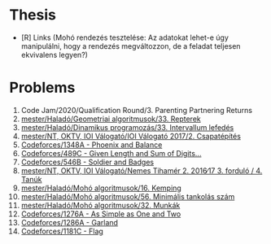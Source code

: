 # Thesis
- [R] Links (Mohó rendezés tesztelése:
Az adatokat lehet-e úgy manipulálni, hogy a rendezés megváltozzon, de a feladat teljesen ekvivalens legyen?)

# Problems
1. Code Jam/2020/Qualification Round/3. Parenting Partnering Returns
1. [mester/Haladó/Geometriai algoritmusok/33. Repterek](https://github.com/asztrikx/mester-linux/blob/master/Halad%C3%B3/Geometriai%20algoritmusok/33.%20Repterek%20***%20%20%20%20__-100/feladat.pdf)
1. [mester/Haladó/Dinamikus programozás/33. Intervallum lefedés](https://github.com/asztrikx/mester-linux/blob/master/Haladó/Dinamikus%20programozás/33.%20Intervallum%20lefedés%20***%20%20%20%20__-100/feladat.pdf)
1. [mester/NT, OKTV, IOI Válogató/IOI Válogató 2017/2. Csapatépítés](https://github.com/asztrikx/mester-linux/blob/master/NT%2C%20OKTV%2C%20IOI%20V%C3%A1logat%C3%B3/IOI%20V%C3%A1logat%C3%B3%202017/2.%20Csapat%C3%A9p%C3%ADt%C3%A9s%20%20%20%20__-100/feladat.pdf)
1. [Codeforces/1348A - Phoenix and Balance](https://codeforces.com/problemset/problem/1348/A)
1. [Codeforces/489C - Given Length and Sum of Digits...](https://codeforces.com/problemset/problem/489/C)
1. [Codeforces/546B - Soldier and Badges](https://codeforces.com/problemset/problem/546/B)
1. [mester/NT, OKTV, IOI Válogató/Nemes Tihamér 2. 2016∕17 3. forduló / 4. Tanúk](https://github.com/asztrikx/mester-linux/blob/master/NT%2C%20OKTV%2C%20IOI%20Válogató/Nemes%20Tihamér%202.%202016%20∕%2017%203.%20forduló/4.%20Tanúk/feladat.pdf)
1. [mester/Haladó/Mohó algoritmusok/16. Kemping](https://github.com/asztrikx/mester-linux/blob/master/Halad%C3%B3/Moh%C3%B3%20algoritmusok/16.%20Kemping%20**/feladat.pdf)
1. [mester/Haladó/Mohó algoritmusok/56. Minimális tankolás szám](https://github.com/asztrikx/mester-linux/blob/master/Halad%C3%B3/Moh%C3%B3%20algoritmusok/56.%20Minim%C3%A1lis%20tankol%C3%A1s%20sz%C3%A1m%20*/feladat.pdf)
1. [mester/Haladó/Mohó algoritmusok/32. Munkák](https://github.com/asztrikx/mester-linux/blob/master/Halad%C3%B3/Moh%C3%B3%20algoritmusok/32.%20Munk%C3%A1k%20**/feladat.pdf)
1. [Codeforces/1276A - As Simple as One and Two](https://codeforces.com/problemset/problem/1276/A)
1. [Codeforces/1286A - Garland](https://codeforces.com/contest/1286/problem/A)
1. [Codeforces/1181C - Flag](https://codeforces.com/problemset/problem/1181/C)

